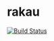 rakau
=====

[![Build Status](https://travis-ci.org/bluescarni/rakau.svg?branch=master)](https://travis-ci.org/bluescarni/rakau)
